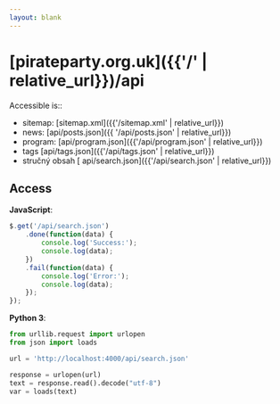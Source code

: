 ```yaml
---
layout: blank
---
```


# [pirateparty.org.uk]({{'/' | relative_url}})/api

Accessible is::

- sitemap: [sitemap.xml]({{'/sitemap.xml' | relative_url}})
- news: [api/posts.json]({{ '/api/posts.json' | relative_url}})
- program: [api/program.json]({{'/api/program.json' | relative_url}})
- tags [api/tags.json]({{'/api/tags.json' | relative_url}})
- stručný obsah [ api/search.json]({{'/api/search.json' | relative_url}})

## Access

**JavaScript**:

```javascript
$.get('/api/search.json')
    .done(function(data) {
        console.log('Success:');
        console.log(data);
    })
    .fail(function(data) {
        console.log('Error:');
        console.log(data);
    });
});
```

**Python 3**:

```python
from urllib.request import urlopen
from json import loads

url = 'http://localhost:4000/api/search.json'

response = urlopen(url)
text = response.read().decode("utf-8")
var = loads(text)
```
